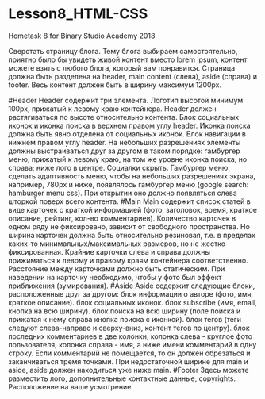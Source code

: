 # Lesson8_HTML-CSS
Hometask 8 for Binary Studio Academy 2018

Сверстать страницу блога. Тему блога выбираем самостоятельно, приятно было бы увидеть живой контент вместо lorem ipsum, контент можете взять с любого блога, который вам понравится. Страница должна быть разделена на header, main content (слева), aside (справа) и footer. Весь контент должен быть в ширину максимум 1200px.

#Header
Header содержит три элемента.
Логотип высотой минимум 100px, прижатый к левому краю контейнера. Header должен растягиваться по высоте относительно контента.
Блок социальных иконок и иконка поиска в верхнем правом углу header. Иконка поиска должна быть явно отделена от социальных иконок.
Блок навигации в нижнем правом углу header.
На небольших разрешениях элементы должны выстраиваться друг за другом в таком порядке: гамбургер меню, прижатый к левому краю, на том же уровне иконка поиска, но справа; ниже лого в центре. Социалки скрыть.
Гамбургер меню: сделать адаптивность меню, чтобы на небольших разрешениях экрана, например, 780px и ниже, появлялось гамбургер меню (google search: hamburger menu css). При открытии оно должно появляться слева шторкой поверх всего контента.
#Main
Main содержит список статей в виде карточек с краткой информацией (фото, заголовок, время, краткое описание, рейтинг, кол-во комментариев). Количество карточек в одном ряду не фиксировано, зависит от свободного пространства. Но ширина карточек должна быть относительно резиновая, т.е. в пределах каких-то минимальных/максимальных размеров, но не жестко фиксированная.
Крайние карточки слева и справа должны прижиматься к левому и правому краям контейнера соответственно. Расстояние между карточками должно быть статическим.
При наведении на карточку необходимо, чтобы у фото был эффект приближения (зумирования).
#Aside
Aside содержит следующие блоки, расположенные друг за другом:
блок информации о авторе (фото, имя, краткое описание).
блок социальных иконок.
блок subscribe (имя, email, кнопка на всю ширину).
блок поиска на всю ширину (поле поиска и прижатая к нему справа кнопка поиска с иконкой).
блок тегов (теги следуют слева-направо и сверху-вниз, контент тегов по центру).
блок последних комментариев в две колонки, колонка слева - круглое фото пользователя; колонка справа - имя, а ниже имени комментарий в одну строку. Если комментарий не помещается, то он должен обрезаться и заканчиваться тремя точками.
При недостаточной ширине для main и aside, aside должен находиться уже ниже main.
#Footer
Здесь можете разместить лого, дополнительные контактные данные, copyrights. Расположение на ваше усмотрение.
